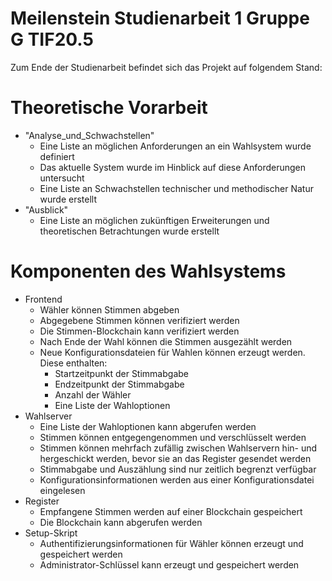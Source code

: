 # Meilenstein Studienarbeit 1 Gruppe G TIF20.5

Zum Ende der Studienarbeit befindet sich das Projekt auf folgendem Stand:

# Theoretische Vorarbeit

- "Analyse_und_Schwachstellen"
	- Eine Liste an möglichen Anforderungen an ein Wahlsystem wurde definiert
	- Das aktuelle System wurde im Hinblick auf diese Anforderungen untersucht
	- Eine Liste an Schwachstellen technischer und methodischer Natur wurde erstellt
- "Ausblick"
	- Eine Liste an möglichen zukünftigen Erweiterungen und theoretischen Betrachtungen wurde erstellt

# Komponenten des Wahlsystems

- Frontend
	- Wähler können Stimmen abgeben
	- Abgegebene Stimmen können verifiziert werden
	- Die Stimmen-Blockchain kann verifiziert werden
	- Nach Ende der Wahl können die Stimmen ausgezählt werden
	- Neue Konfigurationsdateien für Wahlen können erzeugt werden. Diese enthalten:
		- Startzeitpunkt der Stimmabgabe
		- Endzeitpunkt der Stimmabgabe
		- Anzahl der Wähler
		- Eine Liste der Wahloptionen
- Wahlserver
	- Eine Liste der Wahloptionen kann abgerufen werden
	- Stimmen können entgegengenommen und verschlüsselt werden
	- Stimmen können mehrfach zufällig zwischen Wahlservern hin- und hergeschickt werden, bevor sie an das Register gesendet werden
	- Stimmabgabe und Auszählung sind nur zeitlich begrenzt verfügbar
	- Konfigurationsinformationen werden aus einer Konfigurationsdatei eingelesen
- Register
	- Empfangene Stimmen werden auf einer Blockchain gespeichert
	- Die Blockchain kann abgerufen werden
- Setup-Skript
	- Authentifizierungsinformationen für Wähler können erzeugt und gespeichert werden
	- Administrator-Schlüssel kann erzeugt und gespeichert werden
